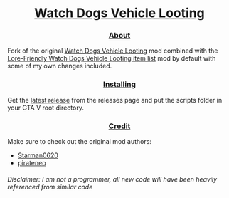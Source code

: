 <div align="center">
<h1> <u>Watch Dogs Vehicle Looting</u> </h1>
</div>

<div align="center">
<h3> <u>About</u> </h1>
</div>

Fork of the original [Watch Dogs Vehicle Looting](https://github.com/CamK06/Watch-Dogs-Vehicle-Looting) mod  combined with the [Lore-Friendly Watch Dogs Vehicle Looting item list](https://www.gta5-mods.com/misc/lore-friendly-watchdogs-vehicle-looting-item-list) mod by default with some of my own changes included.

<div align="center">
<h3> <u>Installing</u> </h1>
</div>

Get the [latest release](https://github.com/UnknownExplorer13/Watch-Dogs-Vehicle-Looting/releases/latest) from the releases page and put the scripts folder in your GTA V root directory.

<div align="center">
<h3> <u>Credit</u> </h1>
</div>

Make sure to check out the original mod authors:
 * [Starman0620](https://www.gta5-mods.com/users/Starman0620)
 * [pirateneo](https://www.gta5-mods.com/users/pirateneo)

<h6>Disclaimer: I am not a programmer, all new code will have been heavily referenced from similar code</h6>
